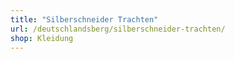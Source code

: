 ```yaml
---
title: "Silberschneider Trachten"
url: /deutschlandsberg/silberschneider-trachten/
shop: Kleidung
---
```

